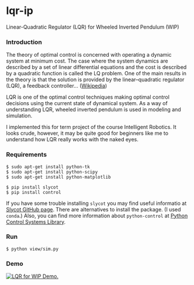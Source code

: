 # lqr-ip
Linear-Quadratic Regulator (LQR) for Wheeled Inverted Pendulum (WIP)

### Introduction

The theory of optimal control is concerned with operating a dynamic system at minimum cost. The case where the system dynamics are described by a set of linear differential equations and the cost is described by a quadratic function is called the LQ problem. One of the main results in the theory is that the solution is provided by the linear–quadratic regulator (LQR), a feedback controller... ([Wikipedia](https://en.wikipedia.org/wiki/Linear%E2%80%93quadratic_regulator))

LQR is one of the optimal control techniques making optimal control decisions using the current state of dynamical system. As a way of understanding LQR, wheeled inverted pendulum is used in modeling and simulation.

I implemented this for term project of the course Intelligent Robotics. It looks crude, however, it may be quite good for beginners like me to understand how LQR really works with the naked eyes.

### Requirements

```
$ sudo apt-get install python-tk
$ sudo apt-get install python-scipy
$ sudo apt-get install python-matplotlib

$ pip install slycot
$ pip install control
```
If you have some trouble installing `slycot` you may find useful informatio at [Slycot GitHub page](https://github.com/jgoppert/Slycot). There are alternatives to install the package. (I used `conda`.) Also, you can find more information about `python-control` at [Python Control Systems Library](http://python-control.readthedocs.io/en/latest/intro.html).

### Run

```
$ python view/sim.py
```

### Demo

[![LQR for WIP Demo.](https://i.ytimg.com/vi/K6Hm0M9G-kc/2.jpg?time=1510039577003)](https://youtu.be/K6Hm0M9G-kc "LQR for WIP Demo.")

